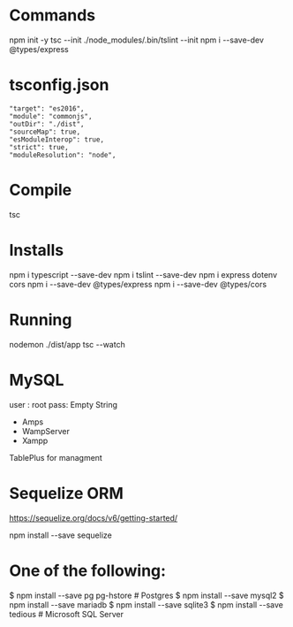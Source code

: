 # Commands

npm init -y
tsc --init
./node_modules/.bin/tslint --init
npm i --save-dev @types/express

# tsconfig.json

    "target": "es2016",
    "module": "commonjs",
    "outDir": "./dist",
    "sourceMap": true,
    "esModuleInterop": true,
    "strict": true,
    "moduleResolution": "node",

# Compile

tsc

# Installs

npm i typescript --save-dev
npm i tslint --save-dev
npm i express dotenv cors
npm i --save-dev @types/express
npm i --save-dev @types/cors

# Running

nodemon ./dist/app
tsc --watch

# MySQL

user : root pass: Empty String

- Amps
- WampServer
- Xampp

TablePlus for managment

# Sequelize ORM

https://sequelize.org/docs/v6/getting-started/

npm install --save sequelize

# One of the following:

$ npm install --save pg pg-hstore # Postgres
$ npm install --save mysql2
$ npm install --save mariadb
$ npm install --save sqlite3
$ npm install --save tedious # Microsoft SQL Server
